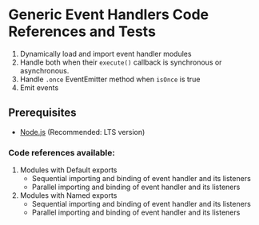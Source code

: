 # Generic Event Handlers Code References and Tests
1. Dynamically load and import event handler modules
2. Handle both when their `execute()` callback is synchronous or asynchronous.
3. Handle `.once` EventEmitter method when `isOnce` is true
4. Emit events

## Prerequisites
- [Node.js](https://nodejs.org/en) (Recommended: LTS version)

### Code references available:
1. Modules with Default exports
    - Sequential importing and binding of event handler and its listeners
    - Parallel importing and binding of event handler and its listeners
2. Modules with Named exports
    - Sequential importing and binding of event handler and its listeners
    - Parallel importing and binding of event handler and its listeners
